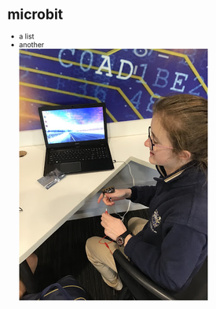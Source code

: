 # microbit

* a list
* another  
![Microbit](https://github.com/jlbyrd3/microbit/blob/master/class.jpg)
